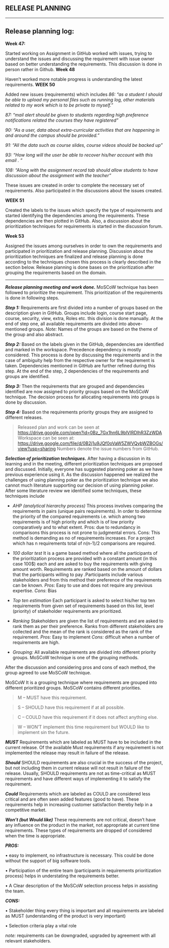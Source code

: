 
RELEASE PLANNING
----------------



----------


Release planning log:
---------------------

**Week 47:**

 Started working on Assignment in GitHub worked with issues, trying to understand the issues and discussing the requirement with issue owner based on better understanding the requirements. This discussion is done in person rather in Github.
**Week 48**
 
Haven’t worked more notable progress is understanding the latest requirements.
**WEEK 50**
 
Added new issues (requirements) which includes 
*86: “as a student I should be able to upload my personal files such as running log, other materials related to my work which is to be private to myself.”*

*87: “mail alert should be given to students regarding high preference notifications related the courses they have registered”*

*90: “As a user, data about extra-curricular activities that are happening in and around the campus should be provided.”*

*91: “All the data such as course slides, course videos should be backed up”*

 *93: “How long will the user be able to recover his/her account with this email . ”*
 
 *108: “Along with the assignment record tab should allow students to have discussion about the assignment with the teacher”*
 
These issues are created in order to complete the necessary set of requirements. Also participated in the discussions about the issues created.

**WEEK 51** 

Created the labels to the issues which specify the type of requirements and started identifying the dependencies among the requirements. These dependencies are then plotted in GitHub.
  Also, a discussion about the prioritization techniques for requirements is started in the discussion forum.

**Week 53**
 
Assigned the issues among ourselves in order to own the requirements and participated in prioritization and release planning. Discussion about the prioritization techniques are finalized and release planning is done according to the techniques chosen this process is clearly described in the section below. Release planning is done bases on the prioritization after grouping the requirements based on the domain.


----------


***Release planning meeting and work done.***
MoSCoW technique has been followed to prioritize the requirement. This prioritization of the requirements is done in following steps.

***Step 1:*** Requirements are first divided into a number of groups based on the description given in GitHub. Groups include login, course start page, course, security, view, extra, Roles etc. this division is done manually. At the end of step one, all available requirements are divided into above-mentioned groups.
*Note:* Names of the groups are based on the theme of the group and also abstract.

***Step 2:*** Based on the labels given in the GitHub, dependencies are identified and marked in the workspace. Precedence dependency is mostly considered. This process is done by discussing the requirements and in the case of ambiguity help from the respective owner for the requirement is taken. Dependencies mentioned in GitHub are further refined during this step. At the end of the step, 2 dependencies of the requirements and groups are identified. 

***Step 3:*** Then the requirements that are grouped and dependencies identified are now assigned to priority groups based on the MoSCoW technique. The decision process for allocating requirements into groups is done by discussion.

***Step 4:*** Based on the requirements priority groups they are assigned to different releases.

> Released plan and work can be seen at
> https://drive.google.com/open?id=0Bz_7Gx1hn6L9blVlRDlhR3ZzWDA
> Workspace can be seen at:
> https://drive.google.com/file/d/0B2j1u9JQf0oVaW5ZWVQybWZBOGs/view?usp=sharing
> Numbers denote the issue numbers from GitHub.





***Selection of prioritization techniques.***
	 After having a discussion in its learning and in the meeting, different prioritization techniques are proposed and discussed. Initially, everyone has suggested planning poker as we have previous experience using it. As the discussion happened we realized the challenges of using planning poker as the prioritization technique we also cannot much literature supporting our decision of using planning poker. After some literature review we identified some techniques, these techniques include 

 - 	*AHP (analytical hierarchy process)*
This process involves comparing the requirements in pairs (unique pairs requirements). In order to determine the priority of the compared requirements i.e. which among two requirements is of high priority and which is of low priority comparatively and to what extent. 
Pros: due to redundancy in comparisons this process is not prone to judgmental errors.
Cons: This method is demanding as no of requirements increases. For a project which has n requirements total of n(n-1)/2 comparisons are required.

 - *100 dollar test*
It is a game based method where all the participants of the prioritization process are provided with a constant amount (in this case 100$) each and are asked to buy the requirements with giving amount worth. Requirements are ranked based on the amount of dollars that the participants willing to pay .Participants include various stakeholders and from this method their preference of the requirements can be known.
*Pros*: Easy to use and does not require any previous expertise. 
*Cons*: Bias

 - 	*Top ten estimation* 
Each participant is asked to select his/her top ten requirements from given set of requirements based on this list, level (priority) of stakeholder requirements are prioritized.

 - *Ranking*
Stakeholders are given the list of requirements and are asked to rank them as per their preference. Ranks from different stakeholders are collected and the mean of the rank is considered as the rank of the requirement.
*Pros:* Easy to implement 
*Cons:* difficult when a number of requirements are high.

 - 	*Grouping:*
All available requirements are divided into different priority groups. MoSCoW technique is one of the grouping methods. 

After the discussion and considering pros and cons of each method, the group agreed to use MoSCoW  technique.

MoSCoW
It is a grouping technique where requirements are grouped into different prioritized groups. MoSCoW contains different priorities.

> M – MUST have this requirement. 

> S – SHOULD have this requirement if at all possible. 

> C – COULD have this requirement if it does not affect anything else.

>  W – WON’T implement this time requirement but WOULD  like to implement sin the future.


***MUST*** 
Requirements which are labeled as MUST have to be included in the current release. Of the available Must requirements if any requirement is not implemented the release may result in failure of the release.

***Should*** 
			SHOULD requirements are also crucial in the success of the project, but not including them in current release will not result in failure of the release. Usually, SHOULD requirements are not as time-critical as MUST requirements and have different ways of implementing it to satisfy the requirement.
			
***Could*** 
Requirements which are labeled as COULD are considered less critical and are often seen added features (good to have). These requirements help in increasing customer satisfaction thereby help in a competitive market.

***Won’t (but Would like)***
 These requirements are not critical, doesn’t have any influence on the product in the market, not appropriate at current time requirements. These types of requirements are dropped of considered when the time is appropriate.
 
***PROS:*** 

•	easy to implement, no infrastructure is necessary. This could be done without the support of big software tools.

•	Participation of the entire team (participants in requirements prioritization process) helps in understating the requirements better.

•	A Clear description of the MoSCoW selection process helps in assisting the team.

***CONS:***

•	Stakeholder thing every thing is important and all requirements are labeled as MUST (understanding of the product is very important)

•	Selection criteria play a vital role

 
*note:* requirements can be downgraded, upgraded by agreement with all relevant stakeholders.
	


